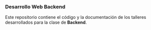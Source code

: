 ### Desarrollo Web Backend

Este repositorio contiene el código y la documentación de los talleres desarrollados para la clase de **Backend**.